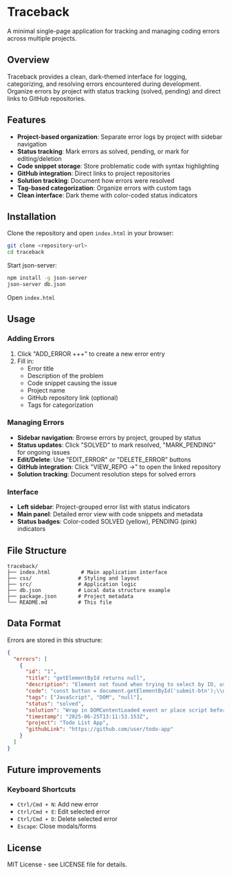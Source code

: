 # Traceback

A minimal single-page application for tracking and managing coding errors across multiple projects.

## Overview

Traceback provides a clean, dark-themed interface for logging, categorizing, and resolving errors encountered during development. Organize errors by project with status tracking (solved, pending) and direct links to GitHub repositories.

## Features

- **Project-based organization**: Separate error logs by project with sidebar navigation
- **Status tracking**: Mark errors as solved, pending, or mark for editing/deletion
- **Code snippet storage**: Store problematic code with syntax highlighting
- **GitHub integration**: Direct links to project repositories
- **Solution tracking**: Document how errors were resolved
- **Tag-based categorization**: Organize errors with custom tags
- **Clean interface**: Dark theme with color-coded status indicators

## Installation

Clone the repository and open `index.html` in your browser:

```bash
git clone <repository-url>
cd traceback
```

Start json-server:

```bash
npm install -g json-server
json-server db.json
```

Open `index.html`

## Usage

### Adding Errors

1. Click "ADD_ERROR +++" to create a new error entry
2. Fill in:
   - Error title
   - Description of the problem
   - Code snippet causing the issue
   - Project name
   - GitHub repository link (optional)
   - Tags for categorization

### Managing Errors

- **Sidebar navigation**: Browse errors by project, grouped by status
- **Status updates**: Click "SOLVED" to mark resolved, "MARK_PENDING" for ongoing issues
- **Edit/Delete**: Use "EDIT_ERROR" or "DELETE_ERROR" buttons
- **GitHub integration**: Click "VIEW_REPO →" to open the linked repository
- **Solution tracking**: Document resolution steps for solved errors

### Interface

- **Left sidebar**: Project-grouped error list with status indicators
- **Main panel**: Detailed error view with code snippets and metadata
- **Status badges**: Color-coded SOLVED (yellow), PENDING (pink) indicators

## File Structure

```
traceback/
├── index.html          # Main application interface
├── css/               # Styling and layout
├── src/               # Application logic
├── db.json            # Local data structure example
├── package.json       # Project metadata
└── README.md          # This file
```

## Data Format

Errors are stored in this structure:

```json
{
  "errors": [
    {
      "id": "1",
      "title": "getElementById returns null",
      "description": "Element not found when trying to select by ID, usually because DOM hasn't loaded",
      "code": "const button = document.getElementById('submit-btn');\\nbutton.addEventListener(...)",
      "tags": ["JavaScript", "DOM", "null"],
      "status": "solved",
      "solution": "Wrap in DOMContentLoaded event or place script before closing body tag",
      "timestamp": "2025-06-25T13:11:53.153Z",
      "project": "Todo List App",
      "githubLink": "https://github.com/user/todo-app"
    }
  ]
}
```

## Future improvements

### Keyboard Shortcuts

- `Ctrl/Cmd + N`: Add new error
- `Ctrl/Cmd + E`: Edit selected error
- `Ctrl/Cmd + D`: Delete selected error
- `Escape`: Close modals/forms

## License

MIT License - see LICENSE file for details.
